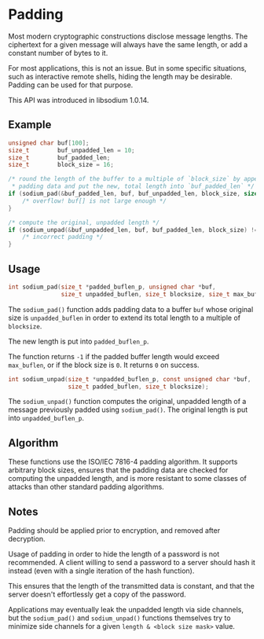 # Padding

Most modern cryptographic constructions disclose message lengths. The ciphertext
for a given message will always have the same length, or add a constant number
of bytes to it.

For most applications, this is not an issue. But in some specific situations,
such as interactive remote shells, hiding the length may be desirable. Padding
can be used for that purpose.

This API was introduced in libsodium 1.0.14.

## Example

```c
unsigned char buf[100];
size_t        buf_unpadded_len = 10;
size_t        buf_padded_len;
size_t        block_size = 16;

/* round the length of the buffer to a multiple of `block_size` by appending
 * padding data and put the new, total length into `buf_padded_len` */
if (sodium_pad(&buf_padded_len, buf, buf_unpadded_len, block_size, sizeof buf) != 0) {
    /* overflow! buf[] is not large enough */
}

/* compute the original, unpadded length */
if (sodium_unpad(&buf_unpadded_len, buf, buf_padded_len, block_size) != 0) {
    /* incorrect padding */
}
```

## Usage

```c
int sodium_pad(size_t *padded_buflen_p, unsigned char *buf,
               size_t unpadded_buflen, size_t blocksize, size_t max_buflen);
```

The `sodium_pad()` function adds padding data to a buffer `buf` whose original
size is `unpadded_buflen` in order to extend its total length to a multiple of
`blocksize`.

The new length is put into `padded_buflen_p`.

The function returns `-1` if the padded buffer length would exceed `max_buflen`,
or if the block size is `0`. It returns `0` on success.

```c
int sodium_unpad(size_t *unpadded_buflen_p, const unsigned char *buf,
                 size_t padded_buflen, size_t blocksize);
```

The `sodium_unpad()` function computes the original, unpadded length of a
message previously padded using `sodium_pad()`. The original length is put into
`unpadded_buflen_p`.

## Algorithm

These functions use the ISO/IEC 7816-4 padding algorithm. It supports arbitrary
block sizes, ensures that the padding data are checked for computing the
unpadded length, and is more resistant to some classes of attacks than other
standard padding algorithms.

## Notes

Padding should be applied prior to encryption, and removed after decryption.

Usage of padding in order to hide the length of a password is not recommended. A
client willing to send a password to a server should hash it instead (even with
a single iteration of the hash function).

This ensures that the length of the transmitted data is constant, and that the
server doesn't effortlessly get a copy of the password.

Applications may eventually leak the unpadded length via side channels, but the
`sodium_pad()` and `sodium_unpad()` functions themselves try to minimize side
channels for a given `length & <block size mask>` value.
